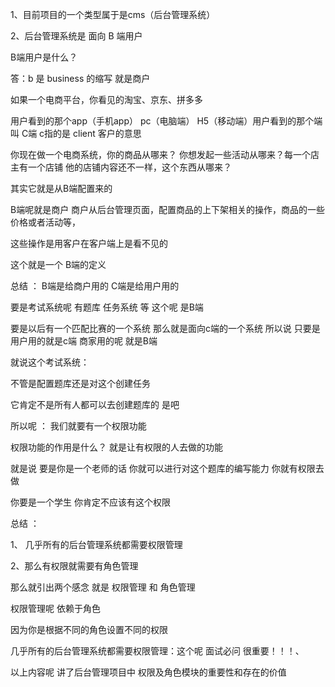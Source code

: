 1、目前项目的一个类型属于是cms（后台管理系统）

2、后台管理系统是 面向 B 端用户

B端用户是什么？

答：b 是 business 的缩写 就是商户

如果一个电商平台，你看见的淘宝、京东、拼多多

用户看到的那个app（手机app） pc（电脑端）  H5（移动端）用户看到的那个端叫 C端 c指的是 client  客户的意思

你现在做一个电商系统，你的商品从哪来？ 你想发起一些活动从哪来？每一个店主有一个店铺  他的店铺内容还不一样，这个东西从哪来？

其实它就是从B端配置来的

B端呢就是商户  商户从后台管理页面，配置商品的上下架相关的操作，商品的一些价格或者活动等，

这些操作是用客户在客户端上是看不见的 

这个就是一个  B端的定义 

总结 ： B端是给商户用的   C端是给用户用的

要是考试系统呢   有题库  任务系统 等 这个呢 是B端

要是以后有一个匹配比赛的一个系统  那么就是面向c端的一个系统   所以说 只要是用户用的就是c端  商家用的呢 就是B端

就说这个考试系统：

不管是配置题库还是对这个创建任务 

它肯定不是所有人都可以去创建题库的  是吧

所以呢 ： 我们就要有一个权限功能   

权限功能的作用是什么？ 就是让有权限的人去做的功能

就是说 要是你是一个老师的话  你就可以进行对这个题库的编写能力 你就有权限去做

你要是一个学生  你肯定不应该有这个权限

总结 ：

1、 几乎所有的后台管理系统都需要权限管理

2、那么有权限就需要有角色管理

那么就引出两个感念   就是 权限管理  和  角色管理

权限管理呢 依赖于角色  

因为你是根据不同的角色设置不同的权限

几乎所有的后台管理系统都需要权限管理：这个呢 面试必问 很重要！！！、



以上内容呢 讲了后台管理项目中  权限及角色模块的重要性和存在的价值